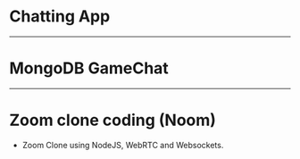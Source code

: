 # Chatting App
<hr/>

# MongoDB GameChat
<hr/>

# Zoom clone coding (Noom)
- Zoom Clone using NodeJS,  WebRTC and Websockets.
